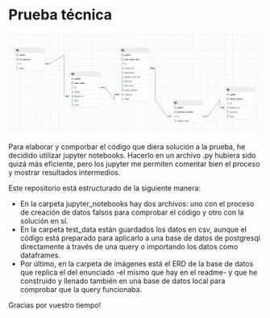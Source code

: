 # Prueba técnica

![ERD](images/ERD.png)

Para elaborar y comporbar el código que diera solución a la prueba, he decidido utilizar jupyter notebooks. Hacerlo en un archivo .py hubiera sido quizá más eficiente, pero los jupyter me permiten comentar bien el proceso y mostrar resultados intermedios.

Este repositorio está estructurado de la siguiente manera:

+ En la carpeta jupyter_notebooks hay dos archivos: uno con el proceso de creación de datos falsos para comprobar el código y otro con la solución en sí.
+ En la carpeta test_data están guardados los datos en csv, aunque el código está preparado para aplicarlo a una base de datos de postgresql directamente a través de una query o importando los datos como dataframes.
+ Por último, en la carpeta de imágenes está el ERD de la base de datos que replica el del enunciado -el mismo que hay en el readme- y que he construido y llenado también en una base de datos local para comprobar que la query funcionaba.

Gracias por vuestro tiempo!
